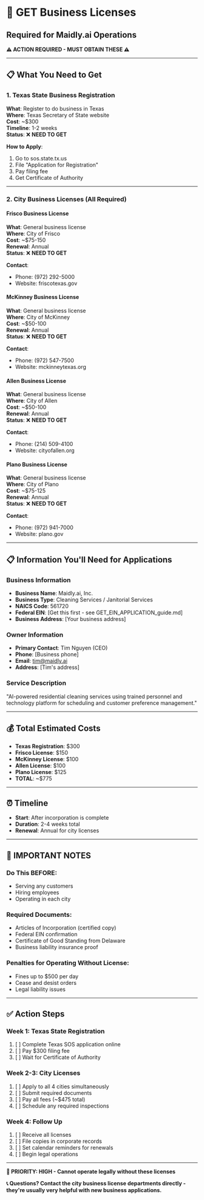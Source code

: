 # 🏢 GET Business Licenses
## Required for Maidly.ai Operations

**⚠️ ACTION REQUIRED - MUST OBTAIN THESE ⚠️**

---

## 📋 **What You Need to Get**

### **1. Texas State Business Registration**
**What**: Register to do business in Texas  
**Where**: Texas Secretary of State website  
**Cost**: ~$300  
**Timeline**: 1-2 weeks  
**Status**: ❌ **NEED TO GET**

**How to Apply**:
1. Go to sos.state.tx.us
2. File "Application for Registration"
3. Pay filing fee
4. Get Certificate of Authority

---

### **2. City Business Licenses (All Required)**

#### **Frisco Business License**
**What**: General business license  
**Where**: City of Frisco  
**Cost**: ~$75-150  
**Renewal**: Annual  
**Status**: ❌ **NEED TO GET**

**Contact**: 
- Phone: (972) 292-5000
- Website: friscotexas.gov

#### **McKinney Business License**
**What**: General business license  
**Where**: City of McKinney  
**Cost**: ~$50-100  
**Renewal**: Annual  
**Status**: ❌ **NEED TO GET**

**Contact**:
- Phone: (972) 547-7500
- Website: mckinneytexas.org

#### **Allen Business License**
**What**: General business license  
**Where**: City of Allen  
**Cost**: ~$50-100  
**Renewal**: Annual  
**Status**: ❌ **NEED TO GET**

**Contact**:
- Phone: (214) 509-4100
- Website: cityofallen.org

#### **Plano Business License**
**What**: General business license  
**Where**: City of Plano  
**Cost**: ~$75-125  
**Renewal**: Annual  
**Status**: ❌ **NEED TO GET**

**Contact**:
- Phone: (972) 941-7000
- Website: plano.gov

---

## 📋 **Information You'll Need for Applications**

### **Business Information**
- **Business Name**: Maidly.ai, Inc.
- **Business Type**: Cleaning Services / Janitorial Services
- **NAICS Code**: 561720
- **Federal EIN**: [Get this first - see GET_EIN_APPLICATION_guide.md]
- **Business Address**: [Your business address]

### **Owner Information**
- **Primary Contact**: Tim Nguyen (CEO)
- **Phone**: [Business phone]
- **Email**: tim@maidly.ai
- **Address**: [Tim's address]

### **Service Description**
"AI-powered residential cleaning services using trained personnel and technology platform for scheduling and customer preference management."

---

## 💰 **Total Estimated Costs**
- **Texas Registration**: $300
- **Frisco License**: $150
- **McKinney License**: $100
- **Allen License**: $100
- **Plano License**: $125
- **TOTAL**: ~$775

---

## ⏰ **Timeline**
- **Start**: After incorporation is complete
- **Duration**: 2-4 weeks total
- **Renewal**: Annual for city licenses

---

## 🚨 **IMPORTANT NOTES**

### **Do This BEFORE**:
- Serving any customers
- Hiring employees
- Operating in each city

### **Required Documents**:
- Articles of Incorporation (certified copy)
- Federal EIN confirmation
- Certificate of Good Standing from Delaware
- Business liability insurance proof

### **Penalties for Operating Without License**:
- Fines up to $500 per day
- Cease and desist orders
- Legal liability issues

---

## ✅ **Action Steps**

### **Week 1**: Texas State Registration
1. [ ] Complete Texas SOS application online
2. [ ] Pay $300 filing fee
3. [ ] Wait for Certificate of Authority

### **Week 2-3**: City Licenses
1. [ ] Apply to all 4 cities simultaneously
2. [ ] Submit required documents
3. [ ] Pay all fees (~$475 total)
4. [ ] Schedule any required inspections

### **Week 4**: Follow Up
1. [ ] Receive all licenses
2. [ ] File copies in corporate records
3. [ ] Set calendar reminders for renewals
4. [ ] Begin legal operations

---

**🎯 PRIORITY: HIGH - Cannot operate legally without these licenses**

**📞 Questions? Contact the city business license departments directly - they're usually very helpful with new business applications.**
